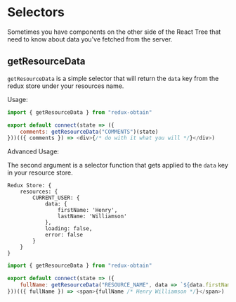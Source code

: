 # Selectors

Sometimes you have components on the other side of the React Tree that need to know about data you've fetched from the server.

## getResourceData

`getResourceData` is a simple selector that will return the `data` key from the redux store under your resources name.

Usage:

```javascript
import { getResourceData } from "redux-obtain"

export default connect(state => ({
    comments: getResourceData("COMMENTS")(state)
}))(({ comments }) => <div>{/* do with it what you will */}</div>)
```

Advanced Usage:

The second argument is a selector function that gets applied to the `data` key in your resource store.

```
Redux Store: {
    resources: {
        CURRENT_USER: {
            data: {
                firstName: 'Henry',
                lastName: 'Williamson'
            },
            loading: false,
            error: false
        }
    }
}
```

```javascript
import { getResourceData } from "redux-obtain"

export default connect(state => ({
    fullName: getResourceData("RESOURCE_NAME", data => `${data.firstName} ${data.lastName}`)(state)
}))(({ fullName }) => <span>{fullName /* Henry Williamson */}</span>)
```
